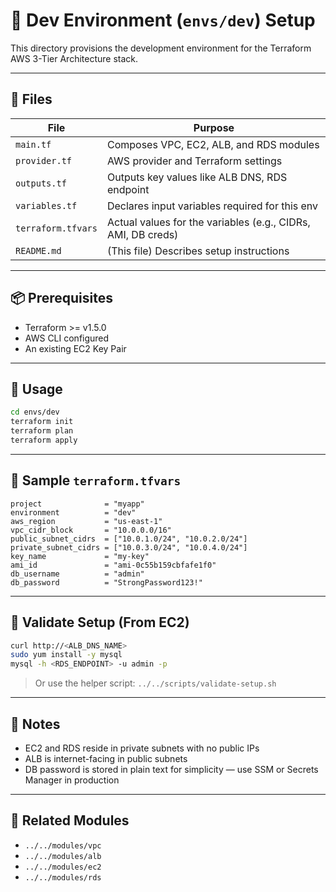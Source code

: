 # 📘 Dev Environment (`envs/dev`) Setup

This directory provisions the development environment for the Terraform AWS 3-Tier Architecture stack.

---

## 🔧 Files

| File                | Purpose |
|---------------------|---------|
| `main.tf`           | Composes VPC, EC2, ALB, and RDS modules |
| `provider.tf`       | AWS provider and Terraform settings |
| `outputs.tf`        | Outputs key values like ALB DNS, RDS endpoint |
| `variables.tf`      | Declares input variables required for this env |
| `terraform.tfvars`  | Actual values for the variables (e.g., CIDRs, AMI, DB creds) |
| `README.md`         | (This file) Describes setup instructions |

---

## 📦 Prerequisites

- Terraform >= v1.5.0
- AWS CLI configured
- An existing EC2 Key Pair

---

## 🚀 Usage

```bash
cd envs/dev
terraform init
terraform plan
terraform apply
```

---

## 📌 Sample `terraform.tfvars`

```hcl
project              = "myapp"
environment          = "dev"
aws_region           = "us-east-1"
vpc_cidr_block       = "10.0.0.0/16"
public_subnet_cidrs  = ["10.0.1.0/24", "10.0.2.0/24"]
private_subnet_cidrs = ["10.0.3.0/24", "10.0.4.0/24"]
key_name             = "my-key"
ami_id               = "ami-0c55b159cbfafe1f0"
db_username          = "admin"
db_password          = "StrongPassword123!"
```

---

## 🧪 Validate Setup (From EC2)

```bash
curl http://<ALB_DNS_NAME>
sudo yum install -y mysql
mysql -h <RDS_ENDPOINT> -u admin -p
```

> Or use the helper script: `../../scripts/validate-setup.sh`

---

## 🔐 Notes

- EC2 and RDS reside in private subnets with no public IPs
- ALB is internet-facing in public subnets
- DB password is stored in plain text for simplicity — use SSM or Secrets Manager in production

---

## 📁 Related Modules

- `../../modules/vpc`
- `../../modules/alb`
- `../../modules/ec2`
- `../../modules/rds`
